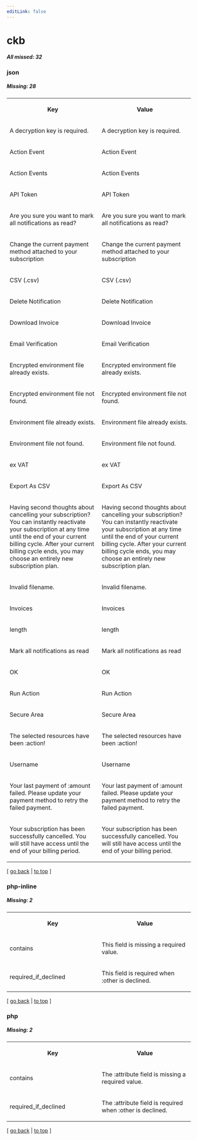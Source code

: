 ```yaml
---
editLink: false
---
```


# ckb

##### All missed: 32


### json

##### Missing: 28

<table width="100%">
<tr><th width="50%">

Key

</th><th width="50%">

Value

</th></tr>
<tr><td width="50%">

A decryption key is required.

</td><td width="50%">

A decryption key is required.

</td></tr>
<tr><td width="50%">

Action Event

</td><td width="50%">

Action Event

</td></tr>
<tr><td width="50%">

Action Events

</td><td width="50%">

Action Events

</td></tr>
<tr><td width="50%">

API Token

</td><td width="50%">

API Token

</td></tr>
<tr><td width="50%">

Are you sure you want to mark all notifications as read?

</td><td width="50%">

Are you sure you want to mark all notifications as read?

</td></tr>
<tr><td width="50%">

Change the current payment method attached to your subscription

</td><td width="50%">

Change the current payment method attached to your subscription

</td></tr>
<tr><td width="50%">

CSV (.csv)

</td><td width="50%">

CSV (.csv)

</td></tr>
<tr><td width="50%">

Delete Notification

</td><td width="50%">

Delete Notification

</td></tr>
<tr><td width="50%">

Download Invoice

</td><td width="50%">

Download Invoice

</td></tr>
<tr><td width="50%">

Email Verification

</td><td width="50%">

Email Verification

</td></tr>
<tr><td width="50%">

Encrypted environment file already exists.

</td><td width="50%">

Encrypted environment file already exists.

</td></tr>
<tr><td width="50%">

Encrypted environment file not found.

</td><td width="50%">

Encrypted environment file not found.

</td></tr>
<tr><td width="50%">

Environment file already exists.

</td><td width="50%">

Environment file already exists.

</td></tr>
<tr><td width="50%">

Environment file not found.

</td><td width="50%">

Environment file not found.

</td></tr>
<tr><td width="50%">

ex VAT

</td><td width="50%">

ex VAT

</td></tr>
<tr><td width="50%">

Export As CSV

</td><td width="50%">

Export As CSV

</td></tr>
<tr><td width="50%">

Having second thoughts about cancelling your subscription? You can instantly reactivate your subscription at any time until the end of your current billing cycle. After your current billing cycle ends, you may choose an entirely new subscription plan.

</td><td width="50%">

Having second thoughts about cancelling your subscription? You can instantly reactivate your subscription at any time until the end of your current billing cycle. After your current billing cycle ends, you may choose an entirely new subscription plan.

</td></tr>
<tr><td width="50%">

Invalid filename.

</td><td width="50%">

Invalid filename.

</td></tr>
<tr><td width="50%">

Invoices

</td><td width="50%">

Invoices

</td></tr>
<tr><td width="50%">

length

</td><td width="50%">

length

</td></tr>
<tr><td width="50%">

Mark all notifications as read

</td><td width="50%">

Mark all notifications as read

</td></tr>
<tr><td width="50%">

OK

</td><td width="50%">

OK

</td></tr>
<tr><td width="50%">

Run Action

</td><td width="50%">

Run Action

</td></tr>
<tr><td width="50%">

Secure Area

</td><td width="50%">

Secure Area

</td></tr>
<tr><td width="50%">

The selected resources have been :action!

</td><td width="50%">

The selected resources have been :action!

</td></tr>
<tr><td width="50%">

Username

</td><td width="50%">

Username

</td></tr>
<tr><td width="50%">

Your last payment of :amount failed. Please update your payment method to retry the failed payment.

</td><td width="50%">

Your last payment of :amount failed. Please update your payment method to retry the failed payment.

</td></tr>
<tr><td width="50%">

Your subscription has been successfully cancelled. You will still have access until the end of your billing period.

</td><td width="50%">

Your subscription has been successfully cancelled. You will still have access until the end of your billing period.

</td></tr>
</table>

[ [go back](../status.md) | [to top](#) ]



### php-inline

##### Missing: 2

<table width="100%">
<tr><th width="50%">

Key

</th><th width="50%">

Value

</th></tr>
<tr><td width="50%">

contains

</td><td width="50%">

This field is missing a required value.

</td></tr>
<tr><td width="50%">

required_if_declined

</td><td width="50%">

This field is required when :other is declined.

</td></tr>
</table>

[ [go back](../status.md) | [to top](#) ]



### php

##### Missing: 2

<table width="100%">
<tr><th width="50%">

Key

</th><th width="50%">

Value

</th></tr>
<tr><td width="50%">

contains

</td><td width="50%">

The :attribute field is missing a required value.

</td></tr>
<tr><td width="50%">

required_if_declined

</td><td width="50%">

The :attribute field is required when :other is declined.

</td></tr>
</table>

[ [go back](../status.md) | [to top](#) ]

